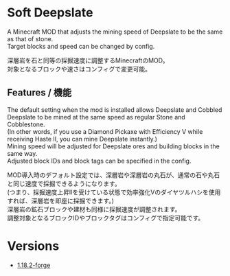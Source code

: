 # Soft Deepslate
A Minecraft MOD that adjusts the mining speed of Deepslate to be the same as that of stone.  
Target blocks and speed can be changed by config.  

深層岩を石と同等の採掘速度に調整するMinecraftのMOD。  
対象となるブロックや速さはコンフィグで変更可能。  

## Features / 機能

The default setting when the mod is installed allows Deepslate and Cobbled Deepslate to be mined at the same speed as regular Stone and Cobblestone.  
(In other words, if you use a Diamond Pickaxe with Efficiency V while receiving Haste II, you can mine Deepslate instantly.)  
Mining speed will be adjusted for Deepslate ores and building blocks in the same way.  
Adjusted block IDs and block tags can be specified in the config.

MOD導入時のデフォルト設定では、深層岩や深層岩の丸石が、通常の石や丸石と同じ速度で採掘できるようになります。  
(つまり、採掘速度上昇Ⅱを受けている状態で効率強化Ⅴのダイヤツルハシを使用すれば、深層岩を即座に採掘できます。)  
深層岩の鉱石ブロックや建材も同様に採掘速度が調整されます。  
調整対象となるブロックIDやブロックタグはコンフィグで指定可能です。

# Versions
- [1.18.2-forge](https://github.com/Meatwo310/soft-deepslate/tree/1.18.2-forge)
